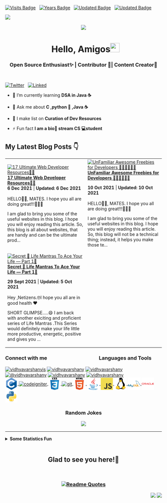 [![Visits Badge](https://badges.pufler.dev/visits/puf17640/git-badges)](https://badges.pufler.dev)&nbsp; &nbsp;[![Years Badge](https://badges.pufler.dev/years/puf17640)](https://badges.pufler.dev)&nbsp;&nbsp;
[![Updated Badge](https://badges.pufler.dev/updated/puf17640/git-badges)](https://badges.pufler.dev)&nbsp;&nbsp;
[![Updated Badge](https://komarev.com/ghpvc/?username=vidhyavarshanyjs&label=Profile%20views&color=0e75b6&style=flat)](https://badges.pufler.dev)

<a href="https://bio.link/vidhyavarshany"><img src="https://user-images.githubusercontent.com/76642252/123521066-f6ad6600-d6d1-11eb-8feb-aba7a10d4d46.gif"></a>

<!-- retro visitor counter -->

<p align="center"> 
  <img src="https://profile-counter.glitch.me/VidhyaVarshanyJS/count.svg" />
</p>

<!-- welcome message -->
<h1 align="center"><strong>&nbsp;&nbsp;Hello, Amigos</strong><img src="https://media.giphy.com/media/hvRJCLFzcasrR4ia7z/giphy.gif" width="30px" height = "30px"></h2>

<h3 align="center">Open Source Enthusiast✨ | Contributor 🔰| Content Creator📙</h3>

<br>

[![Twitter](https://img.shields.io/twitter/follow/vidhyavarshany?logo=twitter&style=for-the-badge)](https://twitter.com/vidhyavarshany) &nbsp;
[![Linked](https://img.shields.io/badge/LinkedIn-0077B5?style=for-the-badge&logo=linkedin&logoColor=white)](https://www.linkedin.com/in/vidhyavarshany/)

- 🌱 I’m currently learning **DSA in Java ☕**

- 💬 Ask me about **C ,python 🐍 ,Java ☕**

- 📍 I make list on **Curation of Dev Resources**

- ⚡ Fun fact **I am a bio🧬 stream CS 💻student**

## My Latest Blog Posts 👇

<!-- HASHNODE_BLOG:START -->
<table><tr><td><a href="https://vidhyavarshany.hashnode.dev/ultimate-web-developer-resource" title="17 Ultimate Web Developer Resources🎊🥇"><img src="https://cdn.hashnode.com/res/hashnode/image/upload/v1638340313771/Bo3SntCRr.png" alt="17 Ultimate Web Developer Resources🎊🥇"   /></a>
<a href="https://vidhyavarshany.hashnode.dev/ultimate-web-developer-resource" title="17 Ultimate Web Developer Resources🎊🥇"><strong>17 Ultimate Web Developer Resources🎊🥇</strong></a>
<div><strong>6 Dec 2021</strong> | <strong>Updated: 6 Dec 2021</strong></div>
<br/> HELLO👋🏻, MATES. I hope you all are doing great!!!👍🏻😊


I am glad to bring you some of the useful websites in this blog. I hope you will enjoy reading this article. So, this blog is all about websites, that are handy and can be the ultimate prod...</td><td><a href="https://vidhyavarshany.hashnode.dev/awesome-freebies-for-developers" title="UnFamiliar Awesome Freebies for Developers 👨🏻‍💻👩🏻‍💻"><img src="https://cdn.hashnode.com/res/hashnode/image/upload/v1633787484691/SoIs-Tucl.png" alt="UnFamiliar Awesome Freebies for Developers 👨🏻‍💻👩🏻‍💻"   /></a>
<a href="https://vidhyavarshany.hashnode.dev/awesome-freebies-for-developers" title="UnFamiliar Awesome Freebies for Developers 👨🏻‍💻👩🏻‍💻"><strong>UnFamiliar Awesome Freebies for Developers 👨🏻‍💻👩🏻‍💻</strong></a>

<div><strong>10 Oct 2021</strong> | <strong>Updated: 10 Oct 2021</strong></div>
<br/> HELLO👋🏻, MATES. I hope you all are doing great!!!👍🏻😊


I am glad to bring you some of the useful websites in this blog. I hope you will enjoy reading this article. So, this blog will not be a technical thing; instead, it helps you make those te...</td></tr><tr><td><a href="https://vidhyavarshany.hashnode.dev/secret-life-mantras-to-ace-your-life-part-1" title="Secret 🙊 Life Mantras To Ace Your Life — Part 1🌟"><img src="https://cdn.hashnode.com/res/hashnode/image/upload/v1632930970855/i_iUQNobi.gif" alt="Secret 🙊 Life Mantras To Ace Your Life — Part 1🌟"   /></a>
<a href="https://vidhyavarshany.hashnode.dev/secret-life-mantras-to-ace-your-life-part-1" title="Secret 🙊 Life Mantras To Ace Your Life — Part 1🌟"><strong>Secret 🙊 Life Mantras To Ace Your Life — Part 1🌟</strong></a>

<div><strong>29 Sept 2021</strong> | <strong>Updated: 5 Oct 2021</strong></div>
<br/> Hey ,Netizens.🤓I hope you all are in good health ❤

SHORT GLIMPSE.....😄
I am back with another exiciting and proficient series of Life Mantras .This Series would definitely make your life little more productive, energetic, positive and gives you ...</td></tr></table>

<!-- HASHNODE_BLOG:END -->

<div>
<h3>Connect with me&nbsp;&nbsp;&nbsp;&nbsp;&nbsp;&nbsp;&nbsp;&nbsp;&nbsp;&nbsp;&nbsp;&nbsp;&nbsp;&nbsp;&nbsp;&nbsp;&nbsp;&nbsp;&nbsp;&nbsp;&nbsp;&nbsp;&nbsp;&nbsp;&nbsp;&nbsp;&nbsp;&nbsp;&nbsp;&nbsp;&nbsp;&nbsp;&nbsp;&nbsp;&nbsp;&nbsp;&nbsp;&nbsp;&nbsp;&nbsp;&nbsp;&nbsp;&nbsp;Languages and Tools
  </h3>
<a href="https://dev.to/vidhyavarshanyjs" target="blank"><img align="center" src="https://raw.githubusercontent.com/rahuldkjain/github-profile-readme-generator/master/src/images/icons/Social/devto.svg" alt="vidhyavarshanyjs" height="30" width="40" /></a>
<a href="https://twitter.com/vidhyavarshany" target="blank"><img align="center" src="https://raw.githubusercontent.com/rahuldkjain/github-profile-readme-generator/master/src/images/icons/Social/twitter.svg" alt="vidhyavarshany" height="30" width="40" /></a>
<a href="https://linkedin.com/in/vidhyavarshany" target="blank"><img align="center" src="https://raw.githubusercontent.com/rahuldkjain/github-profile-readme-generator/master/src/images/icons/Social/linked-in-alt.svg" alt="vidhyavarshany" height="30" width="40" /></a>
<a href="https://hashnode.com/@vidhyavarshany" target="blank"><img align="center" src="https://raw.githubusercontent.com/rahuldkjain/github-profile-readme-generator/master/src/images/icons/Social/hashnode.svg" alt="@vidhyavarshany" height="30" width="40" /></a>
<a href="https://www.hackerrank.com/vidhyavarshany" target="blank"><img align="center" src="https://raw.githubusercontent.com/rahuldkjain/github-profile-readme-generator/master/src/images/icons/Social/hackerrank.svg" alt="vidhyavarshany" height="30" width="40" /></a>
<a href="https://www.leetcode.com/vidhyavarshany" target="blank"><img align="center" src="https://raw.githubusercontent.com/rahuldkjain/github-profile-readme-generator/master/src/images/icons/Social/leet-code.svg" alt="vidhyavarshany" height="30" width="40" /></a>
&nbsp;&nbsp;&nbsp;&nbsp;&nbsp;&nbsp;&nbsp;&nbsp;&nbsp;&nbsp;&nbsp;&nbsp;&nbsp;&nbsp;&nbsp;&nbsp;&nbsp;&nbsp;&nbsp;&nbsp;
  <a href="https://www.cprogramming.com/" target="_blank" rel="noreferrer"> <img  align="center" src="https://raw.githubusercontent.com/devicons/devicon/master/icons/c/c-original.svg" alt="c" width="40" height="40"/> </a> 
  <a href="https://codeigniter.com" target="_blank" rel="noreferrer"> <img  align="center"  src="https://cdn.worldvectorlogo.com/logos/codeigniter.svg" alt="codeigniter" width="40" height="40"/> </a> 
  <a href="https://www.w3schools.com/css/" target="_blank" rel="noreferrer"> <img  align="center" src="https://raw.githubusercontent.com/devicons/devicon/master/icons/css3/css3-original-wordmark.svg" alt="css3" width="40" height="40"/> </a>
  <a href="https://git-scm.com/" target="_blank" rel="noreferrer"> <img  align="center"  src="https://www.vectorlogo.zone/logos/git-scm/git-scm-icon.svg" alt="git" width="40" height="40"/> </a> 
  <a href="https://www.w3.org/html/" target="_blank" rel="noreferrer"> <img  align="center"  src="https://raw.githubusercontent.com/devicons/devicon/master/icons/html5/html5-original-wordmark.svg" alt="html5" width="40" height="40"/> </a> 
  <a href="https://www.java.com" target="_blank" rel="noreferrer"> <img  align="center"  src="https://raw.githubusercontent.com/devicons/devicon/master/icons/java/java-original.svg" alt="java" width="40" height="40"/> </a> 
  <a href="https://developer.mozilla.org/en-US/docs/Web/JavaScript" target="_blank" rel="noreferrer"> <img  align="center" src="https://raw.githubusercontent.com/devicons/devicon/master/icons/javascript/javascript-original.svg" alt="javascript" width="40" height="40"/> </a> 
  <a href="https://www.linux.org/" target="_blank" rel="noreferrer"> <img  align="center"  src="https://raw.githubusercontent.com/devicons/devicon/master/icons/linux/linux-original.svg" alt="linux" width="40" height="40"/> </a>
  <a href="https://www.mysql.com/" target="_blank" rel="noreferrer"> <img  align="center" src="https://raw.githubusercontent.com/devicons/devicon/master/icons/mysql/mysql-original-wordmark.svg" alt="mysql" width="40" height="40"/> </a> 
  <a href="https://www.oracle.com/" target="_blank" rel="noreferrer"> <img  align="center"  src="https://raw.githubusercontent.com/devicons/devicon/master/icons/oracle/oracle-original.svg" alt="oracle" width="40" height="40"/> </a> 
  <a href="https://www.python.org" target="_blank" rel="noreferrer"> <img  align="center" src="https://raw.githubusercontent.com/devicons/devicon/master/icons/python/python-original.svg" alt="python" width="40" height="40"/> </a>

</div>

<!-- jokes -->
<h3 align="center">Random Jokes</h3>

<p align="center"><img src="https://readme-jokes.vercel.app/api?Border&theme=radical&borderColor=%23d3d3d3"></p>

<hr>

<!-- start statics fun section -->
<details>
<summary><b> Some Statistics Fun </b></summary>
<div align="center">
<p><img src="https://github-readme-stats.vercel.app/api/top-langs?username=vidhyavarshanyjs&show_icons=true&locale=en&layout=compact&theme=radical" alt="vidhyavarshanyjs" align="left" /></p>
  
  
<p align="right"><img  src="https://github-readme-stats.vercel.app/api?username=VidhyaVarshanyJS&show_icons=true&theme=radical" alt="vidhyavarshanyjs" /></p>
 
<p><img src="https://github-readme-streak-stats.herokuapp.com/?user=vidhyavarshanyjs&theme=radical" alt="vidhyavarshanyjs" /></p>

</div>
</details>
<!-- end statics fun section -->

<br />

<!-- ending -->
<h2 align="center">Glad to see you here!🎉</h2>
<br />

<!-- quotes -->

<h3 align="center"></p>

[![Readme Quotes](https://quotes-github-readme.vercel.app/api?type=horizontal&theme=radical)](https://github.com/piyushsuthar/github-readme-quotes)

<p align="right">
<img src="https://komarev.com/ghpvc/?username=brunotacca&style=plastic&label=Views"><img>
<img src="https://badges.pufler.dev/visits/brunotacca/brunotacca?color=black&logo=github" />
</p>

<!-- ending -->
